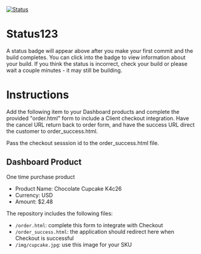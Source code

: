[![Status](https://img.shields.io/badge/status-NOT%20SUBMITTABLE%20COMMIT:%204f0cc578781aaefbd9ce324f328c337bd54fada8-critical.svg)](https://github.com/raysaavedra-work/bakery_scaffold_iMCMcQBLNFOzbmUf/commit/4f0cc578781aaefbd9ce324f328c337bd54fada8)







# Status123

A status badge will appear above after you make your first commit and the build completes. You can click into the badge to view information about your build. If you think the status is incorrect, check your build or please wait a couple minutes - it may still be building.

# Instructions

Add the following item to your Dashboard products and complete the provided "order.html" form to include a Client checkout integration. Have the cancel URL return back to order form, and have the success URL direct the customer to order_success.html.

Pass the checkout sesssion id to the order_success.html file.

## Dashboard Product
One time purchase product
* Product Name: Chocolate Cupcake K4c26
* Currency: USD
* Amount: $2.48

The repository includes the following files:
* `/order.html`: complete this form to integrate with Checkout
* `/order_success.html`: the application should redirect here when Checkout is successful
* `/img/cupcake.jpg`: use this image for your SKU
